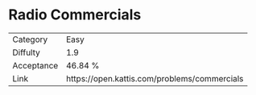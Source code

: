 # Radio Commercials

<table>
    <tr>
        <td>Category</td>
        <td>Easy</td>
    </tr>
    <tr>
        <td>Diffulty</td>
        <td>1.9</td>
    </tr>
    <tr>
        <td>Acceptance</td>
        <td>46.84 %</td>
    </tr>
    <tr>
        <td>Link</td>
        <td>https://open.kattis.com/problems/commercials</td>
    </tr>
</table>
